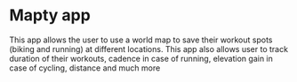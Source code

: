 # Mapty app

This app allows the user to use a world map to save their workout spots (biking and running) at different locations. This app also allows user to track duration of their workouts, cadence in case of running, elevation gain in case of cycling, distance and much more